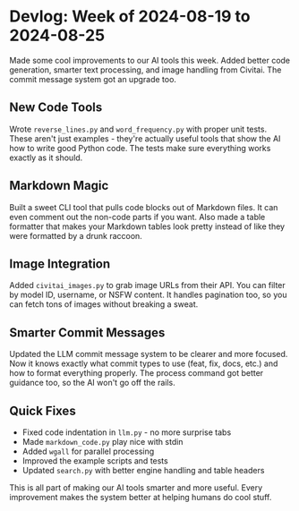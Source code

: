 # Devlog: Week of 2024-08-19 to 2024-08-25

Made some cool improvements to our AI tools this week. Added better code generation, smarter text processing, and image handling from Civitai. The commit message system got an upgrade too.

## New Code Tools
Wrote `reverse_lines.py` and `word_frequency.py` with proper unit tests. These aren't just examples - they're actually useful tools that show the AI how to write good Python code. The tests make sure everything works exactly as it should.

## Markdown Magic
Built a sweet CLI tool that pulls code blocks out of Markdown files. It can even comment out the non-code parts if you want. Also made a table formatter that makes your Markdown tables look pretty instead of like they were formatted by a drunk raccoon.

## Image Integration
Added `civitai_images.py` to grab image URLs from their API. You can filter by model ID, username, or NSFW content. It handles pagination too, so you can fetch tons of images without breaking a sweat.

## Smarter Commit Messages
Updated the LLM commit message system to be clearer and more focused. Now it knows exactly what commit types to use (feat, fix, docs, etc.) and how to format everything properly. The process command got better guidance too, so the AI won't go off the rails.

## Quick Fixes
- Fixed code indentation in `llm.py` - no more surprise tabs
- Made `markdown_code.py` play nice with stdin
- Added `wgall` for parallel processing
- Improved the example scripts and tests
- Updated `search.py` with better engine handling and table headers

This is all part of making our AI tools smarter and more useful. Every improvement makes the system better at helping humans do cool stuff.

